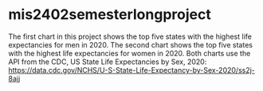 # mis2402semesterlongproject
The first chart in this project shows the top five states with the highest life expectancies for men in 2020.
The second chart shows the top five states with the highest life expectancies for women in 2020.
Both charts use the API from the CDC, US State Life Expectancies by Sex, 2020: https://data.cdc.gov/NCHS/U-S-State-Life-Expectancy-by-Sex-2020/ss2j-8ajj
